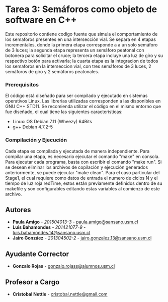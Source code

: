 # Tarea 3: Semáforos como objeto de software en C++

Este repositorio contiene codigo fuente que simula el comportamiento de los semaforos presentes en una intersección vial. Se separa en 4 etapas incrementales, donde la primera etapa corresponde a a un solo semáforo de 3 luces; la segunda etapa representa un semáforo peatonal con botonera para solicitar el cruce; la tercera etapa incluye una luz de giro y su respectivo botón para activarla; la cuarta etapa es la integracion de todos los semaforos en la interseccion vial, con tres semáforos de 3 luces, 2 semáforos de giro y 2 semáforos peatonales.

### Prerequisitos

El código está diseñado para ser compilado y ejecutado en sistemas operativos Linux.
Las librerias utilizadas corresponden a las disponibles en GNU C++ STD11.
Se recomienda utilizar el código en el mismo entorno que fue diseñado, el cual tiene las siguientes características:

- Linux: OS Debian 7.11 (Wheezy) 64Bits
- g++ Debian 4.7.2-5

### Compilación y Ejecución

Cada etapa es compilada y ejecutada de manera independiente. Para compilar una etapa, es necesario ejecutar el comando "make" en consola.
Para ejecutar cada programa, basta con escribir el comando "make run".
Si se desean eliminar los archivos de copilación y ejecución generados anteriormente, se puede ejecutar "make clean".
Para el caso particular del Stage1, el cual requiere como datos de entrada el numero de ciclos N y el tiempo de luz roja redTime, estos están previamente definidos dentro de su makefile y son configurables editando estas variables al comienzo de este archivo.

## Autores

* **Paula Amigo** - *201504013-3* - paula.amigo@sansano.usm.cl
* **Luis Bahamondes** - *201421077-9* - luis.bahamondes.14@sansano.usm.cl
* **Jairo Gonzáez** - *201304502-2* - jairo.gonzalez.13@sansano.usm.cl


## Ayudante Corrector
* **Gonzalo Rojas** - gonzalo.rojass@alumnos.usm.cl

## Profesor a Cargo
* **Cristobal Nettle** - cristobal.nettle@gmail.com